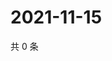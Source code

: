 # 2021-11-15

共 0 条

<!-- BEGIN WEIBO -->
<!-- 最后更新时间 Mon Nov 15 2021 18:09:39 GMT+0800 (China Standard Time) -->

<!-- END WEIBO -->
